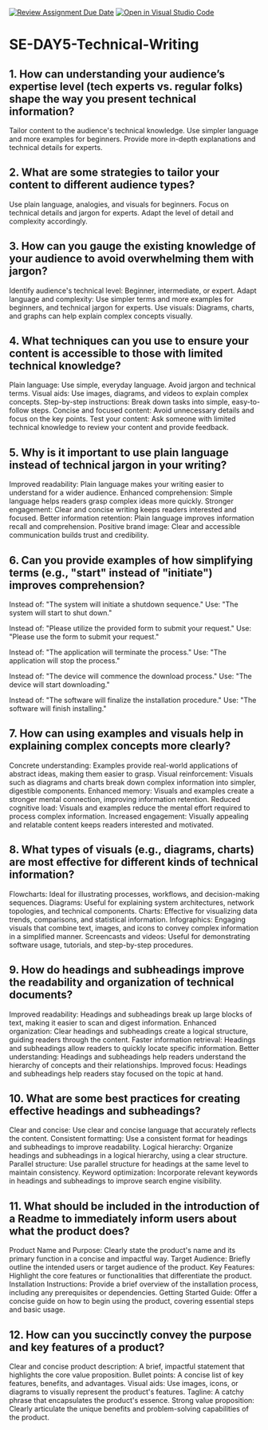 [![Review Assignment Due Date](https://classroom.github.com/assets/deadline-readme-button-22041afd0340ce965d47ae6ef1cefeee28c7c493a6346c4f15d667ab976d596c.svg)](https://classroom.github.com/a/zsAR-pyY)
[![Open in Visual Studio Code](https://classroom.github.com/assets/open-in-vscode-2e0aaae1b6195c2367325f4f02e2d04e9abb55f0b24a779b69b11b9e10269abc.svg)](https://classroom.github.com/online_ide?assignment_repo_id=17216117&assignment_repo_type=AssignmentRepo)
# SE-DAY5-Technical-Writing
## 1. How can understanding your audience’s expertise level (tech experts vs. regular folks) shape the way you present technical information?
Tailor content to the audience's technical knowledge. Use simpler language and more examples for beginners. Provide more in-depth explanations and technical details for experts.
## 2. What are some strategies to tailor your content to different audience types?
Use plain language, analogies, and visuals for beginners. Focus on technical details and jargon for experts. Adapt the level of detail and complexity accordingly.
## 3. How can you gauge the existing knowledge of your audience to avoid overwhelming them with jargon?
Identify audience's technical level: Beginner, intermediate, or expert.
Adapt language and complexity: Use simpler terms and more examples for beginners, and technical jargon for experts.
Use visuals: Diagrams, charts, and graphs can help explain complex concepts visually.
## 4. What techniques can you use to ensure your content is accessible to those with limited technical knowledge?
Plain language: Use simple, everyday language. Avoid jargon and technical terms.
Visual aids: Use images, diagrams, and videos to explain complex concepts.
Step-by-step instructions: Break down tasks into simple, easy-to-follow steps.
Concise and focused content: Avoid unnecessary details and focus on the key points.
Test your content: Ask someone with limited technical knowledge to review your content and provide feedback.
## 5. Why is it important to use plain language instead of technical jargon in your writing?
Improved readability: Plain language makes your writing easier to understand for a wider audience.
Enhanced comprehension: Simple language helps readers grasp complex ideas more quickly.
Stronger engagement: Clear and concise writing keeps readers interested and focused.
Better information retention: Plain language improves information recall and comprehension.
Positive brand image: Clear and accessible communication builds trust and credibility.
## 6. Can you provide examples of how simplifying terms (e.g., "start" instead of "initiate") improves comprehension?
Instead of: "The system will initiate a shutdown sequence."
Use: "The system will start to shut down."

Instead of: "Please utilize the provided form to submit your request."
Use: "Please use the form to submit your request."

Instead of: "The application will terminate the process."
Use: "The application will stop the process."

Instead of: "The device will commence the download process."
Use: "The device will start downloading."

Instead of: "The software will finalize the installation procedure."
Use: "The software will finish installing."
## 7. How can using examples and visuals help in explaining complex concepts more clearly?
Concrete understanding: Examples provide real-world applications of abstract ideas, making them easier to grasp.
Visual reinforcement: Visuals such as diagrams and charts break down complex information into simpler, digestible components.
Enhanced memory: Visuals and examples create a stronger mental connection, improving information retention.
Reduced cognitive load: Visuals and examples reduce the mental effort required to process complex information.
Increased engagement: Visually appealing and relatable content keeps readers interested and motivated.
## 8. What types of visuals (e.g., diagrams, charts) are most effective for different kinds of technical information?
Flowcharts: Ideal for illustrating processes, workflows, and decision-making sequences.
Diagrams: Useful for explaining system architectures, network topologies, and technical components.
Charts: Effective for visualizing data trends, comparisons, and statistical information.
Infographics: Engaging visuals that combine text, images, and icons to convey complex information in a simplified manner.
Screencasts and videos: Useful for demonstrating software usage, tutorials, and step-by-step procedures.
## 9. How do headings and subheadings improve the readability and organization of technical documents?
Improved readability: Headings and subheadings break up large blocks of text, making it easier to scan and digest information.
Enhanced organization: Clear headings and subheadings create a logical structure, guiding readers through the content.
Faster information retrieval: Headings and subheadings allow readers to quickly locate specific information.
Better understanding: Headings and subheadings help readers understand the hierarchy of concepts and their relationships.
Improved focus: Headings and subheadings help readers stay focused on the topic at hand.
## 10. What are some best practices for creating effective headings and subheadings?
Clear and concise: Use clear and concise language that accurately reflects the content.
Consistent formatting: Use a consistent format for headings and subheadings to improve readability.
Logical hierarchy: Organize headings and subheadings in a logical hierarchy, using a clear structure.
Parallel structure: Use parallel structure for headings at the same level to maintain consistency.
Keyword optimization: Incorporate relevant keywords in headings and subheadings to improve search engine visibility.
## 11. What should be included in the introduction of a Readme to immediately inform users about what the product does?
Product Name and Purpose: Clearly state the product's name and its primary function in a concise and impactful way.
Target Audience: Briefly outline the intended users or target audience of the product.
Key Features: Highlight the core features or functionalities that differentiate the product.
Installation Instructions: Provide a brief overview of the installation process, including any prerequisites or dependencies.
Getting Started Guide: Offer a concise guide on how to begin using the product, covering essential steps and basic usage.
## 12. How can you succinctly convey the purpose and key features of a product?
Clear and concise product description: A brief, impactful statement that highlights the core value proposition.
Bullet points: A concise list of key features, benefits, and advantages.
Visual aids: Use images, icons, or diagrams to visually represent the product's features.
Tagline: A catchy phrase that encapsulates the product's essence.
Strong value proposition: Clearly articulate the unique benefits and problem-solving capabilities of the product.
